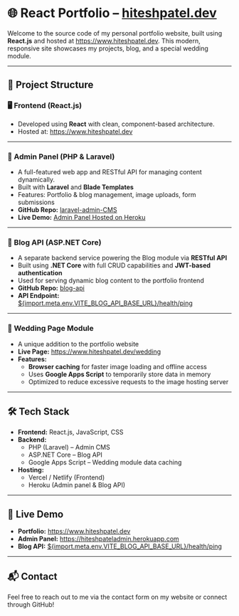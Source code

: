 
# 🌐 React Portfolio – <a href="https://www.hiteshpatel.dev">hiteshpatel.dev</a>

Welcome to the source code of my personal portfolio website, built using **React.js** and hosted at <a href="https://www.hiteshpatel.dev">https://www.hiteshpatel.dev</a>. This modern, responsive site showcases my projects, blog, and a special wedding module.

---

## 🔧 Project Structure

### 🖥️ Frontend (React.js)
- Developed using **React** with clean, component-based architecture.
- Hosted at: <a href="https://www.hiteshpatel.dev">https://www.hiteshpatel.dev</a>

---

### 🔐 Admin Panel (PHP & Laravel)
- A full-featured web app and RESTful API for managing content dynamically.
- Built with **Laravel** and **Blade Templates**
- Features: Portfolio & blog management, image uploads, form submissions
- **GitHub Repo:** <a href="https://github.com/Hitesh297/laravel-admin-CMS.git">laravel-admin-CMS</a>  
- **Live Demo:** <a href="https://hiteshpateladmin.herokuapp.com">Admin Panel Hosted on Heroku</a>

---

### 📰 Blog API (ASP.NET Core)
- A separate backend service powering the Blog module via **RESTful API**
- Built using **.NET Core** with full CRUD capabilities and **JWT-based authentication**
- Used for serving dynamic blog content to the portfolio frontend
- **GitHub Repo:** <a href="https://github.com/Hitesh297/blog-api.git">blog-api</a>  
- **API Endpoint:** <a href="${import.meta.env.VITE_BLOG_API_BASE_URL}/health/ping">${import.meta.env.VITE_BLOG_API_BASE_URL}/health/ping</a>

---

### 💍 Wedding Page Module
- A unique addition to the portfolio website
- **Live Page:** <a href="https://www.hiteshpatel.dev/wedding">https://www.hiteshpatel.dev/wedding</a>
- **Features:**
  - **Browser caching** for faster image loading and offline access
  - Uses **Google Apps Script** to temporarily store data in memory
  - Optimized to reduce excessive requests to the image hosting server

---

## 🛠️ Tech Stack

- **Frontend:** React.js, JavaScript, CSS
- **Backend:**
  - PHP (Laravel) – Admin CMS
  - ASP.NET Core – Blog API
  - Google Apps Script – Wedding module data caching
- **Hosting:**
  - Vercel / Netlify (Frontend)
  - Heroku (Admin panel & Blog API)

---

## 🚀 Live Demo

- **Portfolio:** <a href="https://www.hiteshpatel.dev">https://www.hiteshpatel.dev</a>
- **Admin Panel:** <a href="https://hiteshpateladmin.herokuapp.com">https://hiteshpateladmin.herokuapp.com</a>
- **Blog API:** <a href="${import.meta.env.VITE_BLOG_API_BASE_URL}/health/ping">${import.meta.env.VITE_BLOG_API_BASE_URL}/health/ping</a>

---

## 📬 Contact

Feel free to reach out to me via the contact form on my website or connect through GitHub!

